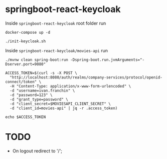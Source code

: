 # springboot-react-keycloak

Inside `springboot-react-keycloak` root folder run
```
docker-compose up -d

./init-keycloak.sh
```

Inside `springboot-react-keycloak/movies-api` run
```
./mvnw clean spring-boot:run -Dspring-boot.run.jvmArguments="-Dserver.port=9080"
```

```
ACCESS_TOKEN=$(curl -s -X POST \
  "http://localhost:8080/auth/realms/company-services/protocol/openid-connect/token" \
  -H "Content-Type: application/x-www-form-urlencoded" \
  -d "username=ivan.franchin" \
  -d "password=123" \
  -d "grant_type=password" \
  -d "client_secret=$MOVIESAPI_CLIENT_SECRET" \
  -d "client_id=movies-api" | jq -r .access_token)

echo $ACCESS_TOKEN
```

# TODO

- On logout redirect to '/';